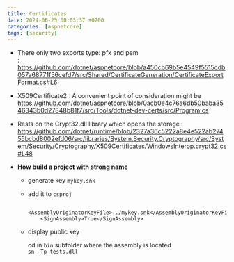 ```yaml
---
title: Certificates
date: 2024-06-25 00:03:37 +0200
categories: [aspnetcore]
tags: [security]
---
```


- There only two exports type: pfx and pem  
: <https://github.com/dotnet/aspnetcore/blob/a450cb69b5e4549f5515cdb057a68771f56cefd7/src/Shared/CertificateGeneration/CertificateExportFormat.cs#L6>


- X509Certificate2
: A convenient point of consideration might be <https://github.com/dotnet/aspnetcore/blob/0acb0e4c76a6db50baba3546343b0d27848b81f7/src/Tools/dotnet-dev-certs/src/Program.cs>

- Rests on the Crypt32.dll library which opens the storage
: <https://github.com/dotnet/runtime/blob/2327a36c5222a8e4e522ab27455bcbd8002efd06/src/libraries/System.Security.Cryptography/src/System/Security/Cryptography/X509Certificates/WindowsInterop.crypt32.cs#L48>


- **How build a project with strong name**

	- generate key `mykey.snk`
	- add it to `csproj`

		```
		 <AssemblyOriginatorKeyFile>../mykey.snk</AssemblyOriginatorKeyFile>
			<SignAssembly>True</SignAssembly>
		```

	- display public key

		cd  in `bin` subfolder where the assembly is located  
		`sn -Tp tests.dll`





